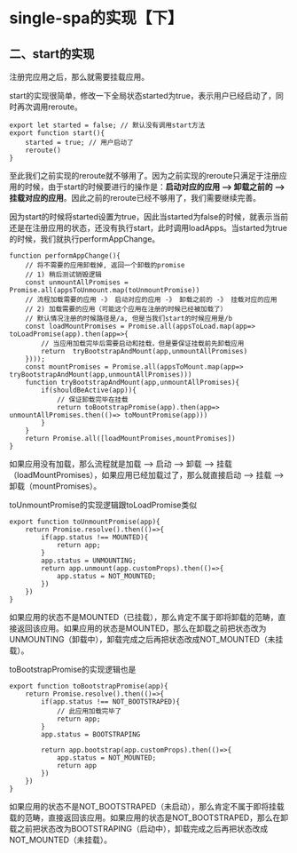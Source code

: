 # single-spa的实现【下】

## 二、start的实现

注册完应用之后，那么就需要挂载应用。

start的实现很简单，修改一下全局状态started为true，表示用户已经启动了，同时再次调用reroute。

```
export let started = false; // 默认没有调用start方法
export function start(){
    started = true; // 用户启动了
    reroute()
}
```

至此我们之前实现的reroute就不够用了。因为之前实现的reroute只满足于注册应用的时候，由于start的时候要进行的操作是：**启动对应的应用 --> 卸载之前的 --> 挂载对应的应用**。因此之前的reroute已经不够用了，我们需要继续完善。

因为start的时候将started设置为true，因此当started为false的时候，就表示当前还是在注册应用的状态，还没有执行start，此时调用loadApps。当started为true的时候，我们就执行performAppChange。

```
function performAppChange(){
    // 将不需要的应用卸载掉, 返回一个卸载的promise
    // 1) 稍后测试销毁逻辑
    const unmountAllPromises = Promise.all(appsToUnmount.map(toUnmountPromise))
    // 流程加载需要的应用 -》 启动对应的应用 -》 卸载之前的 -》 挂载对应的应用
    // 2) 加载需要的应用（可能这个应用在注册的时候已经被加载了）
    // 默认情况注册的时候路径是/a, 但是当我们start的时候应用是/b
    const loadMountPromises = Promise.all(appsToLoad.map(app=> toLoadPromise(app).then(app=>{
        // 当应用加载完毕后需要启动和挂载，但是要保证挂载前先卸载应用
        return  tryBootstrapAndMount(app,unmountAllPromises)
    })));
    const mountPromises = Promise.all(appsToMount.map(app=> tryBootstrapAndMount(app,unmountAllPromises)))
    function tryBootstrapAndMount(app,unmountAllPromises){
        if(shouldBeActive(app)){
            // 保证卸载完毕在挂载
            return toBootstrapPromise(app).then(app=> unmountAllPromises.then(()=> toMountPromise(app)))
        }
    }
    return Promise.all([loadMountPromises,mountPromises])  
}
```

如果应用没有加载，那么流程就是加载 --> 启动 --> 卸载 --> 挂载（loadMountPromises），如果应用已经加载过了，那么就直接启动 --> 挂载 --> 卸载（mountPromises）。

toUnmountPromise的实现逻辑跟toLoadPromise类似

```
export function toUnmountPromise(app){
    return Promise.resolve().then(()=>{
        if(app.status !== MOUNTED){
            return app;
        }
        app.status = UNMOUNTING;
        return app.unmount(app.customProps).then(()=>{
            app.status = NOT_MOUNTED;
        })
    })
}
```

如果应用的状态不是MOUNTED（已挂载），那么肯定不属于即将卸载的范畴，直接返回该应用。如果应用的状态是MOUNTED，那么在卸载之前把状态改为UNMOUNTING（卸载中），卸载完成之后再把状态改成NOT_MOUNTED（未挂载）。

toBootstrapPromise的实现逻辑也是

```
export function toBootstrapPromise(app){
    return Promise.resolve().then(()=>{
        if(app.status !== NOT_BOOTSTRAPED){
            // 此应用加载完毕了 
            return app;
        }
        app.status = BOOTSTRAPING

        return app.bootstrap(app.customProps).then(()=>{
            app.status = NOT_MOUNTED;
            return app
        })
    })
}
```

如果应用的状态不是NOT_BOOTSTRAPED（未启动），那么肯定不属于即将挂载载的范畴，直接返回该应用。如果应用的状态是NOT_BOOTSTRAPED，那么在卸载之前把状态改为BOOTSTRAPING（启动中），卸载完成之后再把状态改成NOT_MOUNTED（未挂载）。